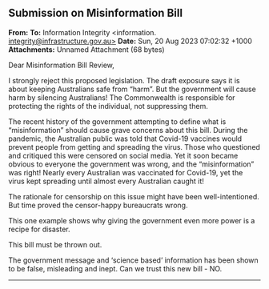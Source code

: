 ## Submission on Misinformation Bill

**From:**
**To:** Information Integrity <information. [integrity@infrastructure.gov.au>](mailto:information._integrity@infrastructure.gov.au)
**Date:** Sun, 20 Aug 2023 07:02:32 +1000
**Attachments:** Unnamed Attachment (68 bytes)

Dear Misinformation Bill Review,

I strongly reject this proposed legislation. The draft exposure says it is about keeping Australians safe from “harm”.
But the government will cause harm by silencing Australians! The Commonwealth is responsible for protecting the
rights of the individual, not suppressing them.

The recent history of the government attempting to define what is “misinformation” should cause grave concerns
about this bill. During the pandemic, the Australian public was told that Covid-19 vaccines would prevent people from
getting and spreading the virus. Those who questioned and critiqued this were censored on social media. Yet it soon
became obvious to everyone the government was wrong, and the “misinformation” was right! Nearly every Australian
was vaccinated for Covid-19, yet the virus kept spreading until almost every Australian caught it!

The rationale for censorship on this issue might have been well-intentioned. But time proved the censor-happy
bureaucrats wrong.

This one example shows why giving the government even more power is a recipe for disaster.

This bill must be thrown out.

The government message and ‘science based’ information has been shown to be false, misleading and inept. Can we
trust this new bill     - NO.


-----

